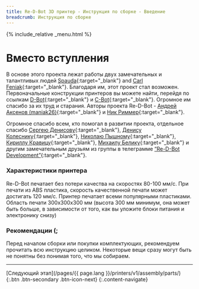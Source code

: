 ```yaml
---
title: Re-D-Bot 3D принтер - Инструкция по сборке - Введение
breadcrumb: Инструкция по сборке
---
```


{% include_relative _menu.html %}

# Вместо вступления
В основе этого проекта лежат работы двух замечательных и талантливых людей [Spauda](http://www.thingiverse.com/spauda01/about){:target="_blank"} and [Carl Feniak](https://www.facebook.com/carl.feniak){:target="_blank"}. Благодаря им, этот проект стал возможен. Первоначальные конструкции принтеров вы можете найти, перейдя по ссылкам [D-Bot](http://www.thingiverse.com/thing:1001065){:target="_blank"} и [C-Bot](http://www.thingiverse.com/thing:500041){:target="_blank"}. Огромное им спасибо за их труд и старания. Авторы проекта Re-D-Bot - [Андрей Аксенов (maniak26)](http://3dtoday.ru/blogs/maniak26/){:target="_blank"} и [Ник Риммер](http://www.thingiverse.com/NickRimmer/about){:target="_blank"}.

Огромное спасибо всем, кто помогал в развитии проекта, отдельное спасибо [Сергею Денисову](https://vk.com/isschyadie_zla){:target="_blank"}, [Денису Колеснику](http://3dtoday.ru/blogs/lemden/){:target="_blank"}, [Николаю Пышному](https://vk.com/doctordobro){:target="_blank"}, [Кириллу Кравицу](https://vk.com/jack__samurai){:target="_blank"}, [Михаилу Белику](https://www.facebook.com/mike.belik.7){:target="_blank"} и другим замечательным друзьям из группы в телеграмме [“Re-D-Bot Development”](https://t.me/redbot_ru){:target="_blank"}.

### Характеристики принтера
Re-D-Bot печатает без потери качества на скоростях 80-100 мм/с. При печати из ABS пластика, скорость качественной печати может достигать 120 мм/с. Принтер печатает всеми популярными пластиками. Область печати 300х300х300 мм (высота 300 мм минимум, она может быть больше, в зависимости от того, как вы уложите блоки питания и электронику снизу)

### Рекомендации (;
Перед началом сборки или покупки комплектующих, рекомендуем прочитать всю инструкцию целиком. Некоторые вещи сразу могут быть не понятны без понимая того, что мы собираем.

---
[Следующий этап](/pages/{{ page.lang }}/printers/v1/assembly/parts/){:.btn .btn-secondary .btn-icon-next}
{:.content-navigate}